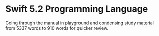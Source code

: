 # Swift 5.2 Programming Language
Going through the manual in playground and condensing study material from 5337 words to 910 words for quicker review.
